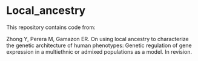 # Local_ancestry


This repository contains code from:

Zhong Y, Perera M, Gamazon ER. On using local ancestry to characterize the genetic architecture of human phenotypes: Genetic regulation of gene expression in a multiethnic or admixed populations as a model. In revision.
